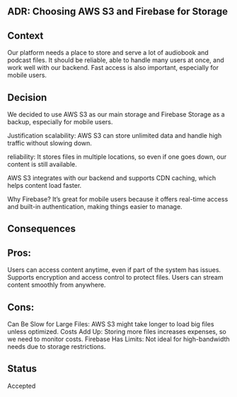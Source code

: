 ## ADR: Choosing AWS S3 and Firebase for Storage
## Context
Our platform needs a place to store and serve a lot of audiobook and podcast files. It should be reliable, able to handle many users at once, and work well with our backend. Fast access is also important, especially for mobile users.

## Decision
We decided to use AWS S3 as our main storage and Firebase Storage as a backup, especially for mobile users.

Justification
scalability: AWS S3 can store unlimited data and handle high traffic without slowing down.

reliability: It stores files in multiple locations, so even if one goes down, our content is still available.

 AWS S3 integrates with our backend and supports CDN caching, which helps content load faster.

Why Firebase? It’s great for mobile users because it offers real-time access and built-in authentication, making things easier to manage.

## Consequences
## Pros:
Users can access content anytime, even if part of the system has issues.
Supports encryption and access control to protect files.
Users can stream content smoothly from anywhere.

## Cons:
 Can Be Slow for Large Files: AWS S3 might take longer to load big files unless optimized.
 Costs Add Up: Storing more files increases expenses, so we need to monitor costs.
 Firebase Has Limits: Not ideal for high-bandwidth needs due to storage restrictions.

## Status
Accepted 